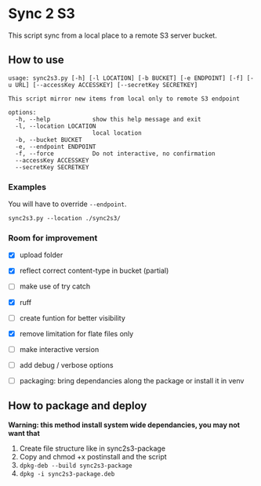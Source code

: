 # Sync 2 S3

This script sync from a local place to a remote S3 server bucket.


## How to use
```
usage: sync2s3.py [-h] [-l LOCATION] [-b BUCKET] [-e ENDPOINT] [-f] [-u URL] [--accessKey ACCESSKEY] [--secretKey SECRETKEY]

This script mirror new items from local only to remote S3 endpoint

options:
  -h, --help            show this help message and exit
  -l, --location LOCATION
                        local location
  -b, --bucket BUCKET
  -e, --endpoint ENDPOINT
  -f, --force           Do not interactive, no confirmation
  --accessKey ACCESSKEY
  --secretKey SECRETKEY
```

### Examples
You will have to override `--endpoint`.

`sync2s3.py --location ./sync2s3/`

### Room for improvement
- [X] upload folder
- [x] reflect correct content-type in bucket (partial)
- [ ] make use of try catch
- [x] ruff
- [ ] create funtion for better visibility
- [x] remove limitation for flate files only
- [ ] make interactive version
- [ ] add debug / verbose options
- [ ] packaging: bring dependancies along the package or install it in venv


## How to package and deploy
__Warning: this method install system wide dependancies, you may not want that__

1. Create file structure like in sync2s3-package
2. Copy and chmod +x postinstall and the script
3. `dpkg-deb --build sync2s3-package`
4. `dpkg -i sync2s3-package.deb`
